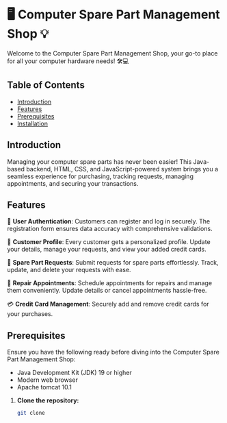 # 🖥️ Computer Spare Part Management Shop 💡

Welcome to the Computer Spare Part Management Shop, your go-to place for all your computer hardware needs! 🛠️💻

## Table of Contents
- [Introduction](#introduction)
- [Features](#features)
- [Prerequisites](#prerequisites)
- [Installation](#installation)

## Introduction

Managing your computer spare parts has never been easier! This Java-based backend, HTML, CSS, and JavaScript-powered system brings you a seamless experience for purchasing, tracking requests, managing appointments, and securing your transactions.

## Features

🔐 **User Authentication**: Customers can register and log in securely. The registration form ensures data accuracy with comprehensive validations.

👤 **Customer Profile**: Every customer gets a personalized profile. Update your details, manage your requests, and view your added credit cards.

💼 **Spare Part Requests**: Submit requests for spare parts effortlessly. Track, update, and delete your requests with ease.

🔧 **Repair Appointments**: Schedule appointments for repairs and manage them conveniently. Update details or cancel appointments hassle-free.

💳 **Credit Card Management**: Securely add and remove credit cards for your purchases.

## Prerequisites

Ensure you have the following ready before diving into the Computer Spare Part Management Shop:

- Java Development Kit (JDK) 19 or higher
- Modern web browser
- Apache tomcat 10.1

1. **Clone the repository:**

   ```bash
   git clone 




